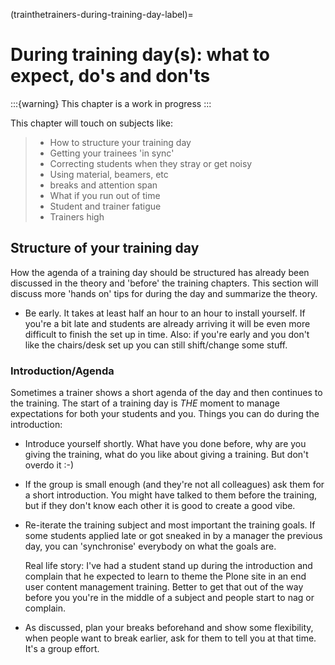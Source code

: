 (trainthetrainers-during-training-day-label)=

# During training day(s): what to expect, do's and don'ts

:::{warning}
This chapter is a work in progress
:::

This chapter will touch on subjects like:

> - How to structure your training day
> - Getting your trainees 'in sync'
> - Correcting students when they stray or get noisy
> - Using material, beamers, etc
> - breaks and attention span
> - What if you run out of time
> - Student and trainer fatigue
> - Trainers high

## Structure of your training day

How the agenda of a training day should be structured has already been discussed in the theory and 'before' the training chapters. This section will discuss more 'hands on' tips for during the day and summarize the theory.

- Be early. It takes at least half an hour to an hour to install yourself. If you're a bit late and students are already arriving it will be even more difficult to finish the set up in time. Also: if you're early and you don't like the chairs/desk set up you can still shift/change some stuff.

### Introduction/Agenda

Sometimes a trainer shows a short agenda of the day and then continues to the training. The start of a training day is *THE* moment to manage expectations for both your students and you. Things you can do during the introduction:

- Introduce yourself shortly. What have you done before, why are you giving the training, what do you like about giving a training. But don't overdo it :-)

- If the group is small enough (and they're not all colleagues) ask them for a short introduction. You might have talked to them before the training, but if they don't know each other it is good to create a good vibe.

- Re-iterate the training subject and most important the training goals. If
  some students applied late or got sneaked in by a manager the previous day,
  you can 'synchronise' everybody on what the goals are.

  Real life story: I've had a student stand up during the introduction and
  complain that he expected to learn to theme the Plone site in an end user
  content management training. Better to get that out of the way before you
  you're in the middle of a subject and people start to nag or complain.

- As discussed, plan your breaks beforehand and show some flexibility, when
  people want to break earlier, ask for them to tell you at that time. It's a
  group effort.
